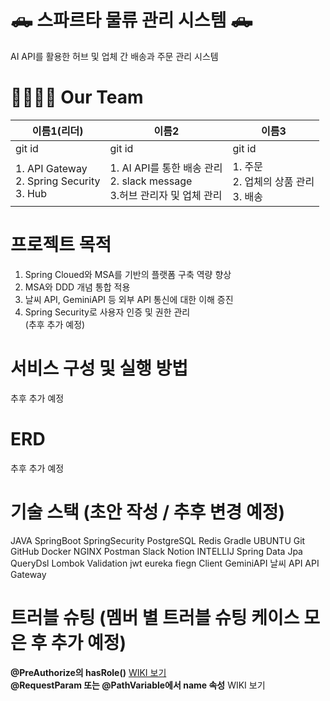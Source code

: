 # 🛻 스파르타 물류 관리 시스템 🛻
AI API를 활용한 허브 및 업체 간 배송과 주문 관리 시스템

  
# 👨‍👩‍👧‍👦 Our Team
| 이름1(리더)   | 이름2 | 이름3     |
|--------|--------|----------|
| git id | git id     | git id  |
| 1. API Gateway <br> 2. Spring Security <br> 3. Hub| 1. AI API를 통한 배송 관리 <br> 2. slack message <br> 3.허브 관리자 및 업체 관리  | 1. 주문 <br> 2. 업체의 상품 관리 <br> 3. 배송      |

# 프로젝트 목적
1. Spring Cloued와 MSA를 기반의 플랫폼 구축 역량 향상  
2. MSA와 DDD 개념 통합 적용  
3. 날씨 API, GeminiAPI 등 외부 API 통신에 대한 이해 증진  
4. Spring Security로 사용자 인증 및 권한 관리  
(추후 추가 예정)  


# 서비스 구성 및 실행 방법
추후 추가 예정  
  
# ERD  
추후 추가 예정 

# 기술 스택 (초안 작성 / 추후 변경 예정)  
JAVA
SpringBoot
SpringSecurity
PostgreSQL
Redis
Gradle
UBUNTU
Git
GitHub
Docker
NGINX
Postman
Slack
Notion
INTELLIJ
Spring Data Jpa
QueryDsl
Lombok
Validation
jwt 
eureka
fiegn Client
GeminiAPI
날씨 API
API Gateway

# 트러블 슈팅 (멤버 별 트러블 슈팅 케이스 모은 후 추가 예정)
**@PreAuthorize의 hasRole()** [WIKI 보기](https://github.com/choose-name-quickly/logistics-proto-msa/wiki/%5BTrouble-Shooting%5D-@PreAuthorize-hasRole()-Prefix%EB%A1%9C-%EC%9D%B8%ED%95%9C-%EB%AC%B8%EC%A0%9C-%ED%95%B4%EA%B2%B0)  
**@RequestParam 또는 @PathVariable에서 name 속성** WIKI 보기 
